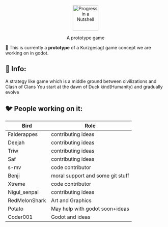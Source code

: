 <p align="center"><a href="https://github.com/thecoder-001/MineColab"><img src="https://github.com/thecoder-001/progress-in-a-nutshell/blob/main/logo.png" alt="Progress in a Nutshell" height="80"/></a></p>
<p align="center">A prototype game</p>

:construction: This is currently a **prototype** of a Kurzgesagt game concept we are working on in godot.</p>


## :speech_balloon: Info:

A strategy like game which is a middle ground between civilizations and Clash of Clans
You start at the dawn of Duck kind(Humanity) and gradually evolve


## :bird: People working on it:


|      Bird      |       Role          |
| -------------  |   -------------     |
|   Falderappes  | contributing ideas  |
|     Deejah     | contributing ideas  |
|      Triw      | contributing ideas  |
|       Saf      | contributing ideas  |
|       s-mv     | code contributor    |
|      Benji     | moral support and some git stuff |
|      Xtreme    | code contributor    |
| Nigul\_senpai  | contributing ideas  |
| RedMelonShark  | Art and Graphics    |
|    Potato      | May help with godot soon+ideas |
|   Coder001     | Godot and ideas     |
